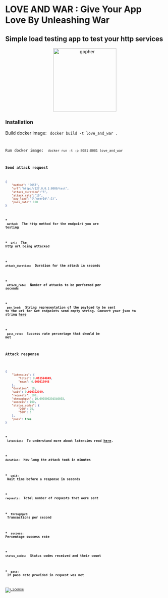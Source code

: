 # LOVE AND WAR : Give Your App Love By Unleashing War
## Simple load testing app to test your http services

<p style="text-align:center;"> <img src="https://github.com/scraly/gophers/blob/main/gladiator-gopher.png" alt="gopher" width="200"/></p>

### Installation

Build docker image: <code> docker build -t love_and_war . 

Run docker image: <code> docker run -t -p 8081:8081 love_and_war 

### Send attack request
```json
{
    "method": "POST",
    "url":"http://127.0.0.1:8080/test",
    "attack_duration":"5",
    "attack_rate":"10",
    "pay_load":"{\"userId\":1}",
    "pass_rate": 100
}
```
#### * <code> method: </code> The http method for the endpoint you are testing

#### * <code> url:  </code> The http url being attacked

#### * <code> attack_duration:  </code> Duration for the attack in seconds

#### * <code> attack_rate:  </code> Number of attacks to be performed per seconds

#### * <code> pay_load:  </code> String representation of the payload to be sent to the url for Get endpoints send empty string. Convert your json to string [here](https://jsontostring.com/)

#### * <code> pass_rate:  </code> Success rate percentage that should be met

### Attack response

```json

{
    "latencies": {
        "total": 0.061594849,
        "mean": 0.000615948
    },
    "duration": 10,
    "wait": 0.000352949,
    "requests": 100,
    "throughput": 10.099509294546035,
    "success": 100,
    "status_codes": {
        "200": 95,
        "500": 5
    },
    "pass": true
}

```

#### * <code> latencies: </code> To understand more about latencies read [here](https://bravenewgeek.com/everything-you-know-about-latency-is-wrong/).

#### * <code> duration:  </code> How long the attack took in minutes

#### * <code> wait:  </code> Wait time before a response in seconds

#### * <code> requests:  </code> Total number of requests that were sent

#### * <code> throughput:  </code> Transactions per second

#### * <code> success:  </code> Percentage success rate

#### * <code> status_codes:  </code> Status codes received and their count

#### * <code> pass:  </code> If pass rate provided in request was met


[![License](https://img.shields.io/badge/License-Apache_2.0-blue.svg)](https://opensource.org/licenses/Apache-2.0)






